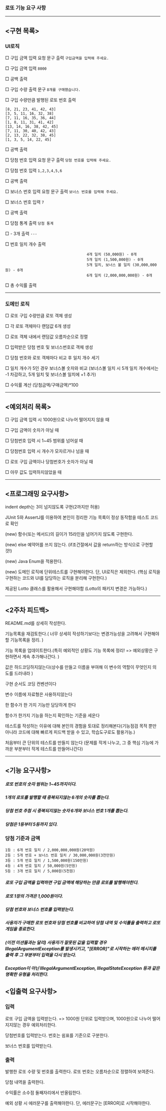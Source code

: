### 로또 기능 요구 사항

---
## <구현 목록>
### UI로직
□ 구입 금액 입력 요청 문구 출력        `구입금액을 입력해 주세요.`

□ 구입 금액 입력                     `8000`

□ 공백 출력 

□ 구입 수량 출력 문구                `8개를 구매했습니다.`

□ 구입 수량만큼 발행된 로또 번호 출력    
```
[8, 21, 23, 41, 42, 43]
[3, 5, 11, 16, 32, 38]
[7, 11, 16, 35, 36, 44]
[1, 8, 11, 31, 41, 42]
[13, 14, 16, 38, 42, 45]
[7, 11, 30, 40, 42, 43]
[2, 13, 22, 32, 38, 45]
[1, 3, 5, 14, 22, 45]
```

□ 공백 출력

□ 당첨 번호 입력 요청 문구 출력         `당첨 번호를 입력해 주세요.`

□ 당첨 번호 입력                      `1,2,3,4,5,6`

□ 공백 출력

□ 보너스 번호 입력 요청 문구 출력        `보너스 번호를 입력해 주세요.`

□ 보너스 번호 입력                     `7`

□ 공백 출력

□ 당첨 통계 출력                      `당첨 통계`

□ - 3개 출력                         `---`

□ 번호 일치 개수 출력                  
```3개 일치 (5,000원) - 1개
                                     4개 일치 (50,000원) - 0개
                                     5개 일치 (1,500,000원) - 0개
                                     5개 일치, 보너스 볼 일치 (30,000,000원) - 0개
                                     6개 일치 (2,000,000,000원) - 0개
```
□ 총 수익률 출력 

---

### 도메인 로직
□ 로또 구입 수량만큼 로또 객체 생성

□ 각 로또 객체마다 랜덤값 6개 생성

□ 로또 객체 내에서 랜덤값 오름차순으로 정렬

□ 입력받은 당첨 번호 및 보너스번호로 객체 생성

□ 당첨 번호와 로또 객체마다 비교 후 일치 개수 세기

□ 일치 개수가 5인 경우 보너스볼 숫자와 비교 (보너스볼 일치 시 5개 일치 개수에서는 -1 차감하고, 5개 일치 및 보너스볼 일치에 +1 추가)

□ 수익률 계산 (당첨금액/구매금액)*100 

---

## <예외처리 목록>
□ 구입 금액 입력 시 1000원으로 나누어 떨어지지 않을 때

□ 구입 금액이 숫자가 아닐 때 

□ 당첨번호 입력 시 1~45 범위를 넘어설 때

□ 당첨번호 입력 시 개수가 모자르거나 넘을 때

□ 로또 구입 금액이나 당첨번호가 숫자가 아닐 때

□ 아무 값도 입력하지않았을 때

---
## <프로그래밍 요구사항>
indent depth는 3이 넘지않도록 구현(2까지만 허용)

JUnit 5와 AssertJ를 이용하여 본인이 정리한 기능 목록이 정상 동작함을 테스트 코드로 확인

(new) 함수(또는 메서드)의 길이가 15라인을 넘어가지 않도록 구현한다.

(new) else 예약어를 쓰지 않는다. (if조건절에서 값을 return하는 방식으로 구현할 것!)

(new) Java Enum을 적용한다.

(new) 도메인 로직에 단위테스트를 구현해야한다. 단, UI로직은 제외한다. (핵심 로직을 구현하는 코드와 UI를 담당하는 로직을 분리해 구현한다.)

제공된 Lotto 클래스를 활용해서 구현해야함 (Lotto의 패키지 변경은 가능하다.)


---
## <2주차 피드백> 
README.md를 상세히 작성한다. 

기능목록을 재검토한다.( 너무 상세히 작성하기보다는 변경가능성을 고려해서 구현해야할 기능목록을 정리. )

기능 목록을 업데이트한다.(특히 예외적인 상황도 기능 목록에 정리! => 예외상황은 구현하면서 계속 추가해나간다. )

값은 하드코딩하지않는다(상수를 만들고 이름을 부여해 이 변수의 역할이 무엇인지 의도를 드러내라 )

구현 순서도 코딩 컨벤션이다 

변수 이름에 자료형은 사용하지않는다

한 함수가 한 가지 기능만 담당하게 한다 

함수가 한가지 기능을 하는지 확인하는 기준을 세운다

테스트를 작성하는 이유에 대해 본인의 경험을 토대로 정리해본다(기능점검 목적 뿐만 아니라 코드에 대해 빠르게 피드백 받을 수 있고, 학습도구로도 활용가능.)

처음부터 큰 단위의 테스트를 만들지 않는다 (문제를 작게 나누고, 그 중 핵심 기능에 가까운 부분부터 작게 테스트를 만들어나간다)

---



## <기능 요구사항>
##### 로또 번호의 숫자 범위는 1~45까지이다.
##### 1개의 로또를 발행할 때 중복되지않는 6개의 숫자를 뽑는다.
##### 당첨 번호 추첨 시 중복되지않는 숫자 6개와 보너스 번호 1개를 뽑는다.
##### 당첨은 1등부터 5등까지 있다.
### 당첨 기준과 금액 
```
1등 : 6개 번호 일치 / 2,000,000,000원(20억원)
2등 : 5개 번호 + 보너스 번호 일치 / 30,000,000원(3천만원)
3등 : 5개 번호 일치 / 1,500,000원(150만원)
4등 : 4개 번호 일치 / 50,000원(5만원)
5등 : 3개 번호 일치 / 5,000원(5천원)
```
##### 로또 구입 금액을 입력하면 구입 금액에 해당하는 만큼 로또를 발행해야한다.

##### 로또 1장의 가격은 1,000원이다.

##### 당첨 번호와 보너스 번호를 입력받는다. 

##### 사용자가 구매한 로또 번호와 당첨 번호를 비교하여 당첨 내역 및 수익률을 출력하고 로또 게임을 종료한다.

##### (이전 미션들과는 달리) 사용자가 잘못된 값을 입력할 경우 IllegalArgumentException를 발생시키고, "[ERROR]"로 시작하는 에러 메시지를 출력 후 그 부분부터 입력을 다시 받는다.

##### Exception이 아닌 IllegalArgumentException, IllegalStateException 등과 같은 명확한 유형을 처리한다.

## <입출력 요구사항>
### 입력 
로또 구입 금액을 입력받는다. => 1000원 단위로 입력받으며, 1000원으로 나누어 떨어지지않는 경우 예외처리한다.

당첨번호를 입력받는다. 번호는 쉼표를 기준으로 구분한다.

보너스 번호를 입력받는다.

### 출력
발행한 로또 수량 및 번호를 출력한다. 로또 번호는 오름차순으로 정렬하여 보여준다. 

당첨 내역을 출력한다.

수익률은 소수점 둘째자리에서 반올림한다.

예외 상황 시 에러문구를 출력해야한다. 단, 에러문구는 [ERROR]로 시작해야한다. 

